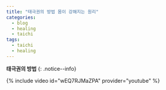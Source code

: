 ```yaml
---
title: "태극권의 방법 몸이 강해지는 원리"
categories:
  - blog
  - healing
  - taichi
tags:
  - taichi
  - healing
---
```


**태극권의 방법** 
{: .notice--info}

{% include video id="wEQ7RJMaZPA" provider="youtube" %}
